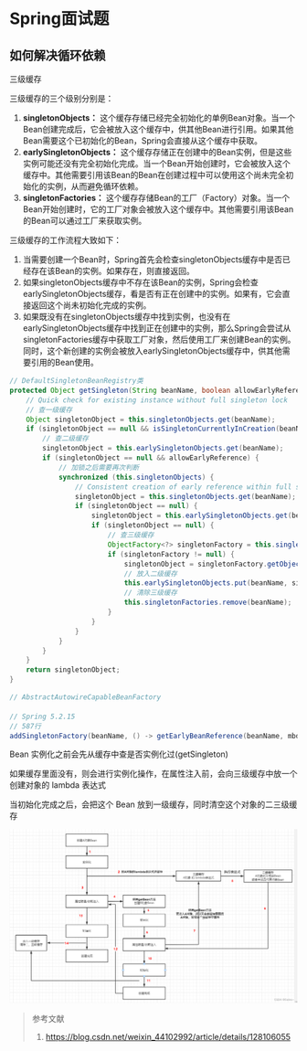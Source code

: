 # Spring面试题

## 如何解决循环依赖

三级缓存

三级缓存的三个级别分别是：

1. **singletonObjects：** 这个缓存存储已经完全初始化的单例Bean对象。当一个Bean创建完成后，它会被放入这个缓存中，供其他Bean进行引用。如果其他Bean需要这个已初始化的Bean，Spring会直接从这个缓存中获取。
2. **earlySingletonObjects：** 这个缓存存储正在创建中的Bean实例，但是这些实例可能还没有完全初始化完成。当一个Bean开始创建时，它会被放入这个缓存中。其他需要引用该Bean的Bean在创建过程中可以使用这个尚未完全初始化的实例，从而避免循环依赖。
3. **singletonFactories：** 这个缓存存储Bean的工厂（Factory）对象。当一个Bean开始创建时，它的工厂对象会被放入这个缓存中。其他需要引用该Bean的Bean可以通过工厂来获取实例。

三级缓存的工作流程大致如下：

1. 当需要创建一个Bean时，Spring首先会检查singletonObjects缓存中是否已经存在该Bean的实例。如果存在，则直接返回。
2. 如果singletonObjects缓存中不存在该Bean的实例，Spring会检查earlySingletonObjects缓存，看是否有正在创建中的实例。如果有，它会直接返回这个尚未初始化完成的实例。
3. 如果既没有在singletonObjects缓存中找到实例，也没有在earlySingletonObjects缓存中找到正在创建中的实例，那么Spring会尝试从singletonFactories缓存中获取工厂对象，然后使用工厂来创建Bean的实例。同时，这个新创建的实例会被放入earlySingletonObjects缓存中，供其他需要引用的Bean使用。

```java
// DefaultSingletonBeanRegistry类
protected Object getSingleton(String beanName, boolean allowEarlyReference) {
    // Quick check for existing instance without full singleton lock
    // 查一级缓存
    Object singletonObject = this.singletonObjects.get(beanName);
    if (singletonObject == null && isSingletonCurrentlyInCreation(beanName)) {
        // 查二级缓存
        singletonObject = this.earlySingletonObjects.get(beanName);
        if (singletonObject == null && allowEarlyReference) {
            // 加锁之后需要再次判断
            synchronized (this.singletonObjects) {
                // Consistent creation of early reference within full singleton lock
                singletonObject = this.singletonObjects.get(beanName);
                if (singletonObject == null) {
                    singletonObject = this.earlySingletonObjects.get(beanName);
                    if (singletonObject == null) {
                        // 查三级缓存
                        ObjectFactory<?> singletonFactory = this.singletonFactories.get(beanName);
                        if (singletonFactory != null) {
                            singletonObject = singletonFactory.getObject();
                            // 放入二级缓存
                            this.earlySingletonObjects.put(beanName, singletonObject);
                            // 清除三级缓存
                            this.singletonFactories.remove(beanName);
                        }
                    }
                }
            }
        }
    }
    return singletonObject;
}
```

```java
// AbstractAutowireCapableBeanFactory

// Spring 5.2.15
// 587行
addSingletonFactory(beanName, () -> getEarlyBeanReference(beanName, mbd, bean));
```



Bean 实例化之前会先从缓存中查是否实例化过(getSingleton)

如果缓存里面没有，则会进行实例化操作，在属性注入前，会向三级缓存中放一个创建对象的 lambda 表达式

当初始化完成之后，会把这个 Bean 放到一级缓存，同时清空这个对象的二三级缓存

![三级缓存解决循环依赖](images/783e74b6f7b14c36815af898d06b8a56.png)

> 参考文献
>
> 1. https://blog.csdn.net/weixin_44102992/article/details/128106055


